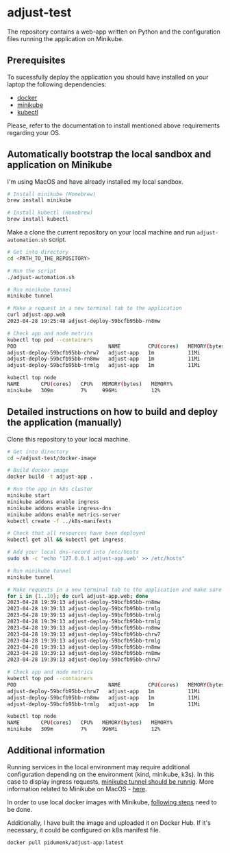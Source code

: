 # adjust-test
The repository contains a web-app written on Python and the configuration files running the application on Minikube.

## Prerequisites 
To sucessfully deploy the application you should have installed on your laptop the following dependencies:

  * [docker](https://docs.docker.com/desktop/install/mac-install/)
  * [minikube](https://minikube.sigs.k8s.io/docs/start/)
  * [kubectl](https://kubernetes.io/docs/tasks/tools/install-kubectl-macos/#install-with-homebrew-on-macos)
  
Please, refer to the documentation to install mentioned above requirements regarding your OS.

## Automatically bootstrap the local sandbox and application on Minikube

I'm using MacOS and have already installed my local sandbox.

```bash
# Install minikube (Homebrew)
brew install minikube

# Install kubectl (Honebrew)
brew install kubectl
```

Make a clone the current repository on your local machine and run `adjust-automation.sh` script.

```bash
# Get into directory
cd <PATH_TO_THE_REPOSITORY>

# Run the script
./adjust-automation.sh

# Run minikube tunnel 
minikube tunnel

# Make a request in a new terminal tab to the application
curl adjust-app.web
2023-04-28 19:25:48 adjust-deploy-59bcfb95bb-rn8mw

# Check app and node metrics 
kubectl top pod --containers
POD                              NAME         CPU(cores)   MEMORY(bytes)
adjust-deploy-59bcfb95bb-chrw7   adjust-app   1m           11Mi
adjust-deploy-59bcfb95bb-rn8mw   adjust-app   1m           11Mi
adjust-deploy-59bcfb95bb-trmlg   adjust-app   1m           11Mi

kubectl top node
NAME       CPU(cores)   CPU%   MEMORY(bytes)   MEMORY%
minikube   309m         7%     996Mi           12%
```
## Detailed instructions on how to build and deploy the application (manually)
Clone this repository to your local machine. 

```bash
# Get into directory
cd ~/adjust-test/docker-image

# Build docker image
docker build -t adjust-app .

# Run the app in k8s cluster
minikube start
minikube addons enable ingress
minikube addons enable ingress-dns
minikube addons enable metrics-server
kubectl create -f ../k8s-manifests

# Check that all resources have been deployed
kubectl get all && kubectl get ingress

# Add your local dns-record into /etc/hosts
sudo sh -c "echo '127.0.0.1 adjust-app.web' >> /etc/hosts"

# Run minikube tunnel 
minikube tunnel 

# Make requests in a new terminal tab to the application and make sure all things are working properly
for i in {1..10}; do curl adjust-app.web; done
2023-04-28 19:39:13 adjust-deploy-59bcfb95bb-rn8mw
2023-04-28 19:39:13 adjust-deploy-59bcfb95bb-trmlg
2023-04-28 19:39:13 adjust-deploy-59bcfb95bb-trmlg
2023-04-28 19:39:13 adjust-deploy-59bcfb95bb-trmlg
2023-04-28 19:39:13 adjust-deploy-59bcfb95bb-rn8mw
2023-04-28 19:39:13 adjust-deploy-59bcfb95bb-chrw7
2023-04-28 19:39:13 adjust-deploy-59bcfb95bb-trmlg
2023-04-28 19:39:13 adjust-deploy-59bcfb95bb-rn8mw
2023-04-28 19:39:13 adjust-deploy-59bcfb95bb-rn8mw
2023-04-28 19:39:13 adjust-deploy-59bcfb95bb-chrw7

# Check app and node metrics 
kubectl top pod --containers
POD                              NAME         CPU(cores)   MEMORY(bytes)
adjust-deploy-59bcfb95bb-chrw7   adjust-app   1m           11Mi
adjust-deploy-59bcfb95bb-rn8mw   adjust-app   1m           11Mi
adjust-deploy-59bcfb95bb-trmlg   adjust-app   1m           11Mi

kubectl top node
NAME       CPU(cores)   CPU%   MEMORY(bytes)   MEMORY%
minikube   309m         7%     996Mi           12%
```
## Additional information
Running services in the local environment may require additional configuration depending on the environment (kind, minikube, k3s). In this case to display ingress requests, [minikube tunnel should be runnig](https://stackoverflow.com/a/73735009). More information related to Minikube on MacOS - [here](https://github.com/kubernetes/minikube/issues/13510#issuecomment-1130152467).  

In order to use local docker images with Minikube, [following steps](https://stackoverflow.com/a/42564211) need to be done.

Additionally, I have built the image and uploaded it on Docker Hub. If it's necessary, it could be configured on k8s manifest file.

`docker pull pidumenk/adjust-app:latest`
